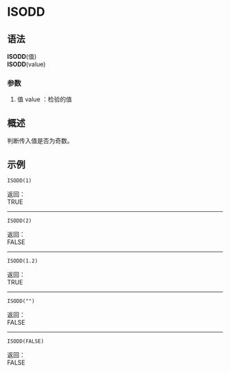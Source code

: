 # ISODD

## 语法

**ISODD**(值)  
**ISODD**(value)

### 参数

1. 值 value ：检验的值

## 概述

判断传入值是否为奇数。

## 示例

```excel
ISODD(1)
```

返回：  
TRUE

---

```excel
ISODD(2)
```

返回：  
FALSE

---

```excel
ISODD(1.2)
```

返回：  
TRUE

---

```excel
ISODD("")
```

返回：  
FALSE

---

```excel
ISODD(FALSE)
```

返回：  
FALSE
